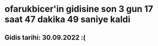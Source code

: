 # ofarukbicer'in gidisine son 3 gun 17 saat 47 dakika 49 saniye kaldi

## Gidis tarihi: 30.09.2022 :(